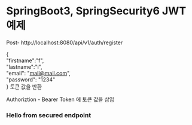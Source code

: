 # SpringBoot3, SpringSecurity6 JWT예제

Post- http://localhost:8080/api/v1/auth/register

{ <br/>
    "firstname":"f", <br/>
    "lastname":"l", <br/>
    "email": "mail@mail.com", <br/>
    "password": "1234" <br/>
}
토큰 값을 반환

Authoriztion - Bearer Token 에 토큰 값을 삽입

### Hello from secured endpoint
